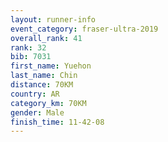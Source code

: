 ```yaml
---
layout: runner-info 
event_category: fraser-ultra-2019 
overall_rank: 41
rank: 32
bib: 7031
first_name: Yuehon
last_name: Chin
distance: 70KM
country: AR
category_km: 70KM
gender: Male
finish_time: 11-42-08
---
```

